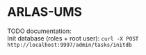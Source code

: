 # ARLAS-UMS

TODO documentation:  
Init database (roles + root user): `curl -X POST http://localhost:9997/admin/tasks/initdb`